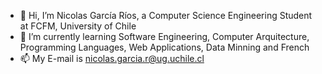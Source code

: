 - 👋 Hi, I’m Nicolas García Ríos, a Computer Science Engineering Student at FCFM, University of Chile
- 🌱 I’m currently learning Software Engineering, Computer Arquitecture, Programming Languages, Web Applications, Data Minning and French
- 📫 My E-mail is nicolas.garcia.r@ug.uchile.cl
